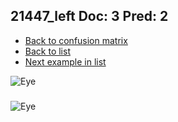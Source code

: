## 21447_left Doc: 3 Pred: 2
- [Back to confusion matrix](https://github.com/juliandewit/kaggle_retinopathy/blob/master/matrix.md)
- [Back to list](https://github.com/juliandewit/kaggle_retinopathy/blob/master/lists/32/list.md)
- [Next example in list](https://github.com/juliandewit/kaggle_retinopathy/blob/master/lists/32/21/21558_right.md)

![Eye](https://retinopaty.blob.core.windows.net/size1024/21447_left_3.jpeg)

### 

![Eye]()
